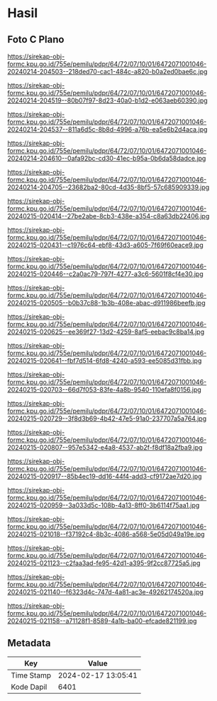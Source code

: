 # Hasil

## Foto C Plano

https://sirekap-obj-formc.kpu.go.id/755e/pemilu/pdpr/64/72/07/10/01/6472071001046-20240214-204503--218ded70-cac1-484c-a820-b0a2ed0bae6c.jpg

https://sirekap-obj-formc.kpu.go.id/755e/pemilu/pdpr/64/72/07/10/01/6472071001046-20240214-204519--80b07f97-8d23-40a0-b1d2-e063aeb60390.jpg

https://sirekap-obj-formc.kpu.go.id/755e/pemilu/pdpr/64/72/07/10/01/6472071001046-20240214-204537--811a6d5c-8b8d-4996-a76b-ea5e6b2d4aca.jpg

https://sirekap-obj-formc.kpu.go.id/755e/pemilu/pdpr/64/72/07/10/01/6472071001046-20240214-204610--0afa92bc-cd30-41ec-b95a-0b6da58dadce.jpg

https://sirekap-obj-formc.kpu.go.id/755e/pemilu/pdpr/64/72/07/10/01/6472071001046-20240214-204705--23682ba2-80cd-4d35-8bf5-57c685909339.jpg

https://sirekap-obj-formc.kpu.go.id/755e/pemilu/pdpr/64/72/07/10/01/6472071001046-20240215-020414--27be2abe-8cb3-438e-a354-c8a63db22406.jpg

https://sirekap-obj-formc.kpu.go.id/755e/pemilu/pdpr/64/72/07/10/01/6472071001046-20240215-020431--c1976c64-ebf8-43d3-a605-7f69f60eace9.jpg

https://sirekap-obj-formc.kpu.go.id/755e/pemilu/pdpr/64/72/07/10/01/6472071001046-20240215-020446--c2a0ac79-797f-4277-a3c6-5601f8cf4e30.jpg

https://sirekap-obj-formc.kpu.go.id/755e/pemilu/pdpr/64/72/07/10/01/6472071001046-20240215-020505--b0b37c88-1b3b-408e-abac-d911986beefb.jpg

https://sirekap-obj-formc.kpu.go.id/755e/pemilu/pdpr/64/72/07/10/01/6472071001046-20240215-020625--ee369f27-13d2-4259-8af5-eebac9c8ba14.jpg

https://sirekap-obj-formc.kpu.go.id/755e/pemilu/pdpr/64/72/07/10/01/6472071001046-20240215-020641--fbf7d514-6fd8-4240-a593-ee5085d31fbb.jpg

https://sirekap-obj-formc.kpu.go.id/755e/pemilu/pdpr/64/72/07/10/01/6472071001046-20240215-020703--66d7f053-83fe-4a8b-9540-110efa8f0156.jpg

https://sirekap-obj-formc.kpu.go.id/755e/pemilu/pdpr/64/72/07/10/01/6472071001046-20240215-020729--3f8d3b69-4b42-47e5-91a0-237707a5a764.jpg

https://sirekap-obj-formc.kpu.go.id/755e/pemilu/pdpr/64/72/07/10/01/6472071001046-20240215-020807--957e5342-e4a8-4537-ab2f-f8df18a2fba9.jpg

https://sirekap-obj-formc.kpu.go.id/755e/pemilu/pdpr/64/72/07/10/01/6472071001046-20240215-020917--85b4ec19-dd16-44f4-add3-cf9172ae7d20.jpg

https://sirekap-obj-formc.kpu.go.id/755e/pemilu/pdpr/64/72/07/10/01/6472071001046-20240215-020959--3a033d5c-108b-4a13-8ff0-3b6114f75aa1.jpg

https://sirekap-obj-formc.kpu.go.id/755e/pemilu/pdpr/64/72/07/10/01/6472071001046-20240215-021018--f37192c4-8b3c-4086-a568-5e05d049a19e.jpg

https://sirekap-obj-formc.kpu.go.id/755e/pemilu/pdpr/64/72/07/10/01/6472071001046-20240215-021123--c2faa3ad-fe95-42d1-a395-9f2cc87725a5.jpg

https://sirekap-obj-formc.kpu.go.id/755e/pemilu/pdpr/64/72/07/10/01/6472071001046-20240215-021140--f6323d4c-747d-4a81-ac3e-49262174520a.jpg

https://sirekap-obj-formc.kpu.go.id/755e/pemilu/pdpr/64/72/07/10/01/6472071001046-20240215-021158--a71128f1-8589-4a1b-ba00-efcade821199.jpg


## Metadata

| Key        | Value               |
| ---------- | ------------------- |
| Time Stamp | 2024-02-17 13:05:41 |
| Kode Dapil | 6401                |



